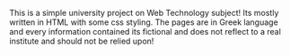 This is a simple university project on Web Technology subject!
Its mostly written in HTML with some css styling. The pages are in Greek language and every information contained its fictional and does not reflect to a real institute and should not be relied upon!
